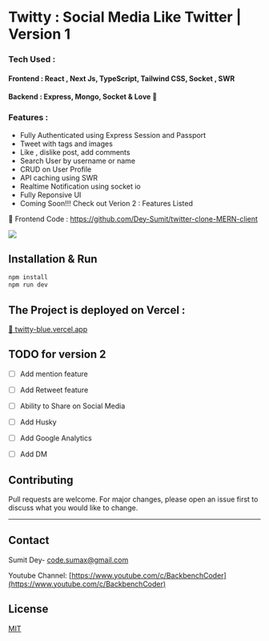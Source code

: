 # Twitty : Social Media Like Twitter | Version 1

### Tech Used :
#### Frontend : React , Next Js, TypeScript, Tailwind CSS, Socket , SWR
#### Backend : Express, Mongo, Socket & Love 💙 


### Features : 
 - Fully Authenticated using Express Session and Passport
 - Tweet with tags and images
 - Like , dislike post, add comments
 - Search User by username or name
 - CRUD on User Profile
 - API caching using SWR
 - Realtime Notification using socket io
 - Fully Reponsive UI
 - Coming Soon!!! Check out Verion 2 : Features Listed 

📌 Frontend Code : https://github.com/Dey-Sumit/twitter-clone-MERN-client

![](https://github.com/Dey-Sumit/portfolio-v2/blob/main/public/images/projects/twitty.png)

## Installation & Run

```bash
npm install
npm run dev
```

## The Project is deployed on Vercel :

[🚀  twitty-blue.vercel.app ](https://twitty-blue.vercel.app/)

## TODO for version 2

- [ ] Add mention feature
- [ ] Add Retweet feature
- [ ] Ability to Share on Social Media 
- [ ] Add Husky
- [ ] Add Google Analytics
- [ ] Add DM 


## Contributing

Pull requests are welcome. For major changes, please open an issue first to discuss what you would like to change.

---

## Contact

Sumit Dey- [code.sumax@gmail.com](mailto:code.sumax@gmail.com)

Youtube Channel: [https://www.youtube.com/c/BackbenchCoder](https://www.youtube.com/c/BackbenchCoder)

## License

[MIT](https://choosealicense.com/licenses/mit/)
